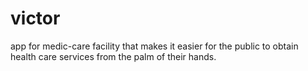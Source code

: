 # victor
app for medic-care facility that makes it easier for the public to obtain health care services from the palm of their hands.
